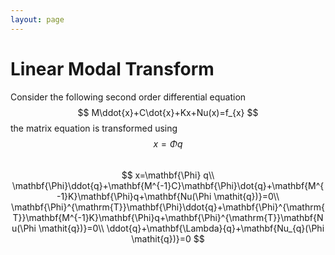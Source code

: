 ```yaml
---
layout: page
---
```

# Linear Modal Transform
Consider the following second order differential equation  
$$
M\ddot{x}+C\dot{x}+Kx+Nu(x)=f_{x}
$$
the matrix equation is transformed using $$x=\Phi \mathit{q}$$  
$$
x=\mathbf{\Phi} q\\
\mathbf{\Phi}\ddot{q}+\mathbf{M^{-1}C}\mathbf{\Phi}\dot{q}+\mathbf{M^{-1}K}\mathbf{\Phi}q+\mathbf{Nu(\Phi \mathit{q})}=0\\
\mathbf{\Phi}^{\mathrm{T}}\mathbf{\Phi}\ddot{q}+\mathbf{\Phi}^{\mathrm{T}}\mathbf{M^{-1}K}\mathbf{\Phi}q+\mathbf{\Phi}^{\mathrm{T}}\mathbf{Nu(\Phi \mathit{q})}=0\\
\ddot{q}+\mathbf{\Lambda}{q}+\mathbf{Nu_{q}(\Phi \mathit{q})}=0
$$
